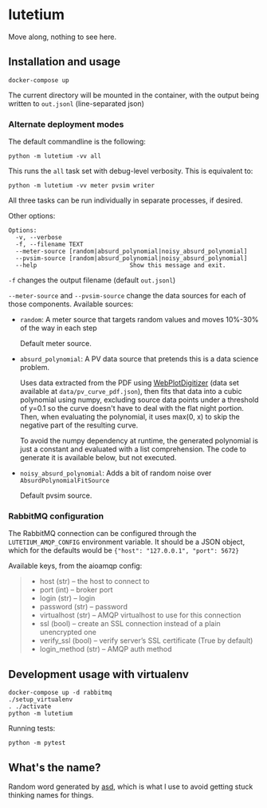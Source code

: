 # lutetium

Move along, nothing to see here.

## Installation and usage

    docker-compose up

The current directory will be mounted in the container, with the output being
written to `out.jsonl` (line-separated json)

### Alternate deployment modes

The default commandline is the following:

    python -m lutetium -vv all

This runs the `all` task set with debug-level verbosity. This is equivalent to:

    python -m lutetium -vv meter pvsim writer

All three tasks can be run individually in separate processes, if desired.

Other options:

    Options:
      -v, --verbose
      -f, --filename TEXT
      --meter-source [random|absurd_polynomial|noisy_absurd_polynomial]
      --pvsim-source [random|absurd_polynomial|noisy_absurd_polynomial]
      --help                          Show this message and exit.

`-f` changes the output filename (default `out.jsonl`)

`--meter-source` and `--pvsim-source` change the data sources for each of those
components. Available sources:

 * `random`: A meter source that targets random values and moves 10%-30% of the
    way in each step

    Default meter source.

 * `absurd_polynomial`: A PV data source that pretends this is a data science
    problem. 

    Uses data extracted from the PDF using [WebPlotDigitizer][1] (data set
    available at `data/pv_curve_pdf.json`), then fits that data into a cubic
    polynomial using numpy, excluding source data points under a threshold of
    y=0.1 so the curve doesn't have to deal with the flat night portion. Then,
    when evaluating the polynomial, it uses max(0, x) to skip the negative part
    of the resulting curve.

    To avoid the numpy dependency at runtime, the generated polynomial is just
    a constant and evaluated with a list comprehension. The code to generate it
    is available below, but not executed.

 * `noisy_absurd_polynomial`: Adds a bit of random noise over
   `AbsurdPolynomialFitSource`

    Default pvsim source.

### RabbitMQ configuration

The RabbitMQ connection can be configured through the `LUTETIUM_AMQP_CONFIG`
environment variable. It should be a JSON object, which for the defaults would
be `{"host": "127.0.0.1", "port": 5672}`

Available keys, from the aioamqp config:

> * host (str) – the host to connect to
> * port (int) – broker port
> * login (str) – login
> * password (str) – password
> * virtualhost (str) – AMQP virtualhost to use for this connection
> * ssl (bool) – create an SSL connection instead of a plain unencrypted one
> * verify_ssl (bool) – verify server’s SSL certificate (True by default)
> * login_method (str) – AMQP auth method

## Development usage with virtualenv

    docker-compose up -d rabbitmq
    ./setup_virtualenv
    . ./activate
    python -m lutetium

Running tests:

    python -m pytest

## What's the name?

Random word generated by [asd][2], which is what I use to avoid getting stuck
thinking names for things.

[1]: https://apps.automeris.io/wpd/
[2]: https://github.com/dequis/dotfiles/blob/master/bin/asd
